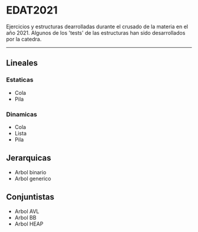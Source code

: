 # EDAT2021 

Ejercicios y estructuras dearrolladas durante el crusado de la materia en el año 2021. 
Algunos de los 'tests' de las  estructuras han sido desarrollados por la catedra.
***
## Lineales
### Estaticas
- Cola
- Pila
### Dinamicas
- Cola
- Lista
- Pila
## Jerarquicas
- Arbol binario
- Arbol generico
## Conjuntistas
- Arbol AVL
- Arbol BB
- Arbol HEAP




